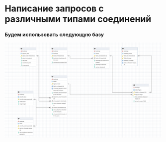 # Написание запросов с различными типами соединений
### Будем использовать следующую базу
![БД_Demo](/img/Screenshot_2.png "БД")
